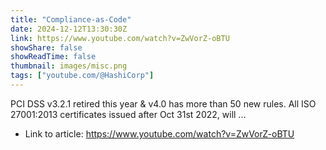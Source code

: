 ```yaml
---
title: "Compliance-as-Code"
date: 2024-12-12T13:30:30Z
link: https://www.youtube.com/watch?v=ZwVorZ-oBTU
showShare: false
showReadTime: false
thumbnail: images/misc.png
tags: ["youtube.com/@HashiCorp"]
---
```

PCI DSS v3.2.1 retired this year & v4.0 has more than 50 new rules. All ISO 27001:2013 certificates issued after Oct 31st 2022, will ...

- Link to article: https://www.youtube.com/watch?v=ZwVorZ-oBTU